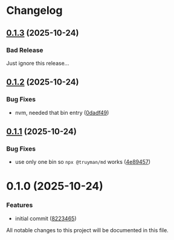 # Changelog

## [0.1.3](https://github.com/bentruyman/md/compare/0.1.2...0.1.3) (2025-10-24)

### Bad Release

Just ignore this release...

## [0.1.2](https://github.com/bentruyman/md/compare/0.1.1...0.1.2) (2025-10-24)

### Bug Fixes

- nvm, needed that bin entry
  ([0dadf49](https://github.com/bentruyman/md/commit/0dadf49915c74c7ddb29ecef3a8df7bfe682331b))

## [0.1.1](https://github.com/bentruyman/md/compare/0.1.0...0.1.1) (2025-10-24)

### Bug Fixes

- use only one bin so `npx @truyman/md` works
  ([4e89457](https://github.com/bentruyman/md/commit/4e8945771e57987b58e950755e935f6d2c55b530))

# 0.1.0 (2025-10-24)

### Features

- initial commit
  ([8223465](https://github.com/bentruyman/md/commit/8223465581e044d4e693654a518910e54b1409dc))

All notable changes to this project will be documented in this file.
